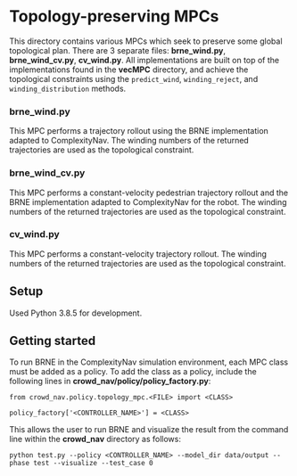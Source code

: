 # Topology-preserving MPCs
This directory contains various MPCs which seek to preserve some global topological plan. There are 3 separate files: **brne_wind.py**, **brne_wind_cv.py**, **cv_wind.py**. All implementations are built on top of the implementations found in the **vecMPC** directory, and achieve the topological constraints using the `predict_wind`, `winding_reject`, and `winding_distribution` methods.

### brne_wind.py
This MPC performs a trajectory rollout using the BRNE implementation adapted to ComplexityNav. The winding numbers of the returned trajectories are used as the topological constraint.

### brne_wind_cv.py
This MPC performs a constant-velocity pedestrian trajectory rollout and the BRNE implementation adapted to ComplexityNav for the robot. The winding numbers of the returned trajectories are used as the topological constraint.


### cv_wind.py
This MPC performs a constant-velocity trajectory rollout. The winding numbers of the returned trajectories are used as the topological constraint.

## Setup
Used Python 3.8.5 for development. 

## Getting started
To run BRNE in the ComplexityNav simulation environment, each MPC class must be added as a policy. To add the class as a policy, include the following lines in **crowd_nav/policy/policy_factory.py**:
```
from crowd_nav.policy.topology_mpc.<FILE> import <CLASS>

policy_factory['<CONTROLLER_NAME>'] = <CLASS>
```

This allows the user to run BRNE and visualize the result from the command line within the **crowd_nav** directory as follows:

```
python test.py --policy <CONTROLLER_NAME> --model_dir data/output --phase test --visualize --test_case 0
```